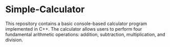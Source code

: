 # Simple-Calculator
This repository contains a basic console-based calculator program implemented in C++. The calculator allows users to perform four fundamental arithmetic operations: addition, subtraction, multiplication, and division.
